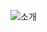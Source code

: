 ![소개](https://github.com/kimhyerin0909/namiya_front/assets/80014467/66851d52-b33b-4321-a9b3-5a20dc0b54ad)
